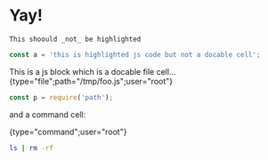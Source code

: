 
# Yay!

```
This shoould _not_ be highlighted
``` 

```js
const a = 'this is highlighted js code but not a docable cell';
```

This is a js block which is a docable file cell...
{type="file";path="/tmp/foo.js";user="root"}
```js
const p = require('path');
```

and a command cell:

{type="command";user="root"}
```bash
ls | rm -rf
```

